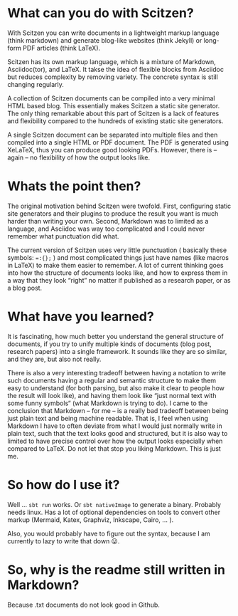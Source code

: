 # What can you do with Scitzen?

With Scitzen you can write documents in a lightweight markup language (think markdown) and generate blog-like websites (think Jekyll) or long-form PDF articles (think LaTeX).

Scitzen has its own markup language, which is a mixture of Markdown, Asciidoc(tor), and LaTeX. It takse the idea of flexible blocks from Asciidoc but reduces complexity by removing variety. The concrete syntax is still changing regularly.

A collection of Scitzen documents can be compiled into a very minimal HTML based blog. This essentially makes Scitzen a static site generator. The only thing remarkable about this part of Scitzen is a lack of features and flexibility compared to the hundreds of existing static site generators.

A single Scitzen document can be separated into multiple files and then compiled into a single HTML or PDF document. The PDF is generated using XeLaTeX, thus you can produce good looking PDFs. However, there is – again – no flexibility of how the output looks like.

# Whats the point then?

The original motivation behind Scitzen were twofold. First, configuring static site generators and their plugins to produce the result you want is much harder than writing your own. Second, Markdown was to limited as a language, and Asciidoc was way too complicated and I could never remember what punctuation did what.

The current version of Scitzen uses very little punctuation ( basically these symbols: `=:{};` ) and most complicated things just have names (like macros in LaTeX) to make them easier to remember. A lot of current thinking goes into how the structure of documents looks like, and how to express them in a way that they look “right” no matter if published as a research paper, or as a blog post. 

# What have you learned?

It is fascinating, how much better you understand the general structure of documents, if you try to unify multiple kinds of documents (blog post, research papers) into a single framework. It sounds like they are so similar, and they are, but also not really.

There is also a very interesting tradeoff between having a notation to write such documents having a regular and semantic structure to make them easy to understand (for both parsing, but also make it clear to people how the result will look like), and having them look like “just normal text with some funny symbols“ (what Markdown is trying to do). I came to the conclusion that Markdown – for me – is a really bad tradeoff between being just plain text and being machine readable. That is, I feel when using Markdown I have to often deviate from what I would just normally write in plain text, such that the text looks good and structured, but it is also way to limited to have precise control over how the output looks especially when compared to LaTeX. Do not let that stop you liking Markdown. This is just me.

# So how do I use it?

Well … `sbt run` works. Or `sbt nativeImage` to generate a binary. Probably needs linux. Has a lot of optional dependencies on tools to convert other markup (Mermaid, Katex, Graphviz, Inkscape, Cairo, … ).

Also, you would probably have to figure out the syntax, because I am currently to lazy to write that down 😛.

# So, why is the readme still written in Markdown?

Because .txt documents do not look good in Github.
